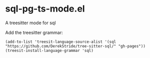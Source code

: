 # sql-pg-ts-mode.el
A treesitter mode for sql

Add the treesitter grammar:

```
(add-to-list 'treesit-language-source-alist '(sql "https://github.com/DerekStride/tree-sitter-sql/" "gh-pages"))
(treesit-install-language-grammar 'sql)
```
